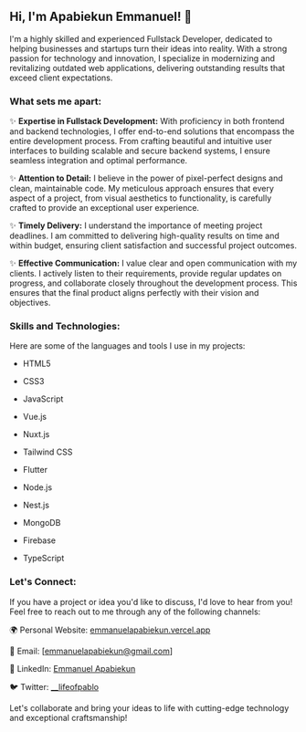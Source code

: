 ## Hi, I'm Apabiekun Emmanuel! 👋

I'm a highly skilled and experienced Fullstack Developer, dedicated to helping businesses and startups turn their ideas into reality. With a strong passion for technology and innovation, I specialize in modernizing and revitalizing outdated web applications, delivering outstanding results that exceed client expectations.

### What sets me apart:

✨ **Expertise in Fullstack Development:** With proficiency in both frontend and backend technologies, I offer end-to-end solutions that encompass the entire development process. From crafting beautiful and intuitive user interfaces to building scalable and secure backend systems, I ensure seamless integration and optimal performance.

✨ **Attention to Detail:** I believe in the power of pixel-perfect designs and clean, maintainable code. My meticulous approach ensures that every aspect of a project, from visual aesthetics to functionality, is carefully crafted to provide an exceptional user experience.

✨ **Timely Delivery:** I understand the importance of meeting project deadlines. I am committed to delivering high-quality results on time and within budget, ensuring client satisfaction and successful project outcomes.

✨ **Effective Communication:** I value clear and open communication with my clients. I actively listen to their requirements, provide regular updates on progress, and collaborate closely throughout the development process. This ensures that the final product aligns perfectly with their vision and objectives.

### Skills and Technologies:

Here are some of the languages and tools I use in my projects:

- HTML5
  
- CSS3

- JavaScript
  
- Vue.js
  
- Nuxt.js
  
- Tailwind CSS
  
- Flutter
  
- Node.js
  
- Nest.js
  
- MongoDB
  
- Firebase
  
- TypeScript

### Let's Connect:

If you have a project or idea you'd like to discuss, I'd love to hear from you! Feel free to reach out to me through any of the following channels:

🌍 Personal Website: [emmanuelapabiekun.vercel.app](http://emmanuelapabiekun.vercel.app/)

📧 Email: [emmanuelapabiekun@gmail.com]

👔 LinkedIn: [Emmanuel Apabiekun](https://linkedin.com/in/emmanuel-apabiekun-72a837209/)

🐦 Twitter: [__lifeofpablo](https://twitter.com/__lifeofpablo)

Let's collaborate and bring your ideas to life with cutting-edge technology and exceptional craftsmanship!
